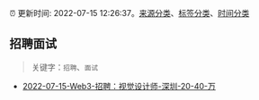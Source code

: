 :alarm_clock: 更新时间: 2022-07-15 12:26:37。[来源分类](../README.md)、[标签分类](../TAGS.md)、[时间分类](../TIMELINE.md)

## 招聘面试


> 关键字：`招聘`、`面试`



- [2022-07-15-Web3-招聘：视觉设计师-深圳-20-40-万](https://www.v2ex.com/t/866489) 